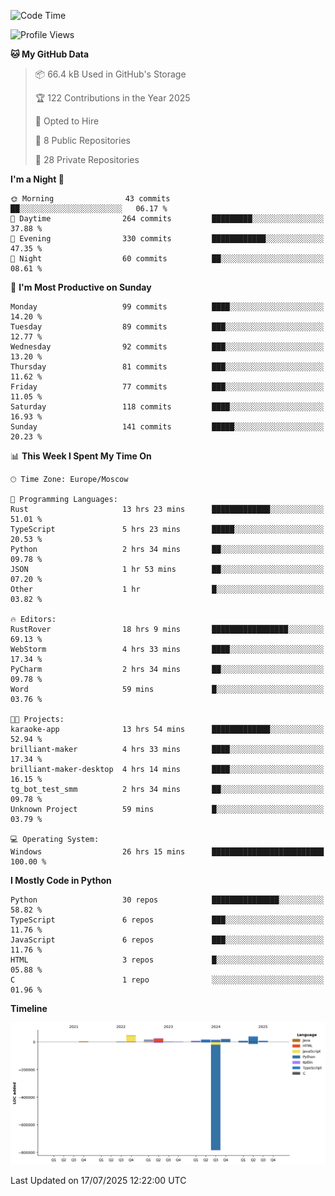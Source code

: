 <!--START_SECTION:waka-->
![Code Time](http://img.shields.io/badge/Code%20Time-740%20hrs%2059%20mins-blue)

![Profile Views](http://img.shields.io/badge/Profile%20Views-0-blue)

**🐱 My GitHub Data** 

> 📦 66.4 kB Used in GitHub's Storage 
 > 
> 🏆 122 Contributions in the Year 2025
 > 
> 💼 Opted to Hire
 > 
> 📜 8 Public Repositories 
 > 
> 🔑 28 Private Repositories 
 > 
**I'm a Night 🦉** 

```text
🌞 Morning                43 commits          ██░░░░░░░░░░░░░░░░░░░░░░░   06.17 % 
🌆 Daytime                264 commits         █████████░░░░░░░░░░░░░░░░   37.88 % 
🌃 Evening                330 commits         ████████████░░░░░░░░░░░░░   47.35 % 
🌙 Night                  60 commits          ██░░░░░░░░░░░░░░░░░░░░░░░   08.61 % 
```
📅 **I'm Most Productive on Sunday** 

```text
Monday                   99 commits          ████░░░░░░░░░░░░░░░░░░░░░   14.20 % 
Tuesday                  89 commits          ███░░░░░░░░░░░░░░░░░░░░░░   12.77 % 
Wednesday                92 commits          ███░░░░░░░░░░░░░░░░░░░░░░   13.20 % 
Thursday                 81 commits          ███░░░░░░░░░░░░░░░░░░░░░░   11.62 % 
Friday                   77 commits          ███░░░░░░░░░░░░░░░░░░░░░░   11.05 % 
Saturday                 118 commits         ████░░░░░░░░░░░░░░░░░░░░░   16.93 % 
Sunday                   141 commits         █████░░░░░░░░░░░░░░░░░░░░   20.23 % 
```


📊 **This Week I Spent My Time On** 

```text
🕑︎ Time Zone: Europe/Moscow

💬 Programming Languages: 
Rust                     13 hrs 23 mins      █████████████░░░░░░░░░░░░   51.01 % 
TypeScript               5 hrs 23 mins       █████░░░░░░░░░░░░░░░░░░░░   20.53 % 
Python                   2 hrs 34 mins       ██░░░░░░░░░░░░░░░░░░░░░░░   09.78 % 
JSON                     1 hr 53 mins        ██░░░░░░░░░░░░░░░░░░░░░░░   07.20 % 
Other                    1 hr                █░░░░░░░░░░░░░░░░░░░░░░░░   03.82 % 

🔥 Editors: 
RustRover                18 hrs 9 mins       █████████████████░░░░░░░░   69.13 % 
WebStorm                 4 hrs 33 mins       ████░░░░░░░░░░░░░░░░░░░░░   17.34 % 
PyCharm                  2 hrs 34 mins       ██░░░░░░░░░░░░░░░░░░░░░░░   09.78 % 
Word                     59 mins             █░░░░░░░░░░░░░░░░░░░░░░░░   03.76 % 

🐱‍💻 Projects: 
karaoke-app              13 hrs 54 mins      █████████████░░░░░░░░░░░░   52.94 % 
brilliant-maker          4 hrs 33 mins       ████░░░░░░░░░░░░░░░░░░░░░   17.34 % 
brilliant-maker-desktop  4 hrs 14 mins       ████░░░░░░░░░░░░░░░░░░░░░   16.15 % 
tg_bot_test_smm          2 hrs 34 mins       ██░░░░░░░░░░░░░░░░░░░░░░░   09.78 % 
Unknown Project          59 mins             █░░░░░░░░░░░░░░░░░░░░░░░░   03.79 % 

💻 Operating System: 
Windows                  26 hrs 15 mins      █████████████████████████   100.00 % 
```

**I Mostly Code in Python** 

```text
Python                   30 repos            ███████████████░░░░░░░░░░   58.82 % 
TypeScript               6 repos             ███░░░░░░░░░░░░░░░░░░░░░░   11.76 % 
JavaScript               6 repos             ███░░░░░░░░░░░░░░░░░░░░░░   11.76 % 
HTML                     3 repos             █░░░░░░░░░░░░░░░░░░░░░░░░   05.88 % 
C                        1 repo              ░░░░░░░░░░░░░░░░░░░░░░░░░   01.96 % 
```



**Timeline**

![Lines of Code chart](https://raw.githubusercontent.com/adlemx/adlemx/main/assets/bar_graph.png)


 Last Updated on 17/07/2025 12:22:00 UTC
<!--END_SECTION:waka-->
